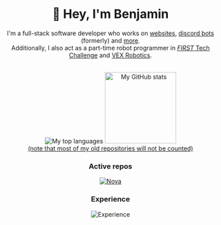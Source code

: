 <div align = center>
  <h1>👋 Hey, I'm Benjamin</h1>
  <p>
    I'm a full-stack software developer who works on <a href = "https://iipython.dev">websites</a>, <a href = "https://github.com/iiPythonx/Prism-v3">discord bots</a> (formerly) and <a href = "https://github.com/iiPythonx?tab=repositories">more</a>. <br>
    Additionally, I also act as a part-time robot programmer in <a href = "https://www.firstinspires.org/robotics/ftc"><i>FIRST</i> Tech Challenge</a> and <a href = "https://www.vexrobotics.com">VEX Robotics</a>.
  </p>
  <br />
  <img alt = "My top languages" src = "https://readme.iipython.dev/api/top-langs/?username=iiPythonx&langs_count=6&layout=compact&title_color=1793d0&text_color=ffffff&bg_color=121212&border_radius=10&exclude_repo=acellus" />
  <img alt = "My GitHub stats" src = "https://readme.iipython.dev/api/?username=iiPythonx&show_icons=true&count_private=true&title_color=1793d0&text_color=ffffff&bg_color=121212&icon_color=edbb5f&border_radius=10" height = "165px" />
  <br />
  <a href = "https://github.com/iiarchives">(note that most of my old repositories will not be counted)</a>
  <br />
  <h3>Active repos</h3>
  <a href = "https://github.com/iiPythonx/nova"><img alt = "Nova" src = "https://readme.iipython.dev/api/pin/?username=iiPythonx&repo=nova&title_color=1793d0&text_color=ffffff&bg_color=121212&border_radius=10&icon_color=edbb5f&show_icons=true&show_owner=true" /></a>
  <h3>Experience</h3>
  <img alt = "Experience" src = "https://skillicons.dev/icons?i=vscode,linux,python,cpp,rust,nodejs,lua,nginx,git,docker,bash&theme=dark">
</div>
